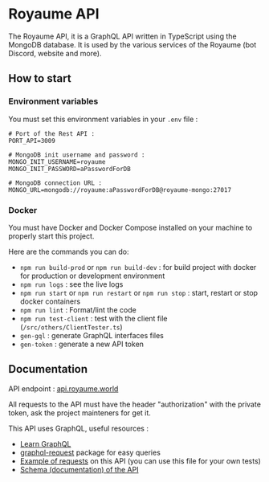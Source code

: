 # Royaume API
The Royaume API, it is a GraphQL API written in TypeScript using the MongoDB database. It is used by the various services of the Royaume (bot Discord, website and more).

## How to start 
### Environment variables
You must set this environment variables in your ``.env`` file :
```
# Port of the Rest API :
PORT_API=3009

# MongoDB init username and password :
MONGO_INIT_USERNAME=royaume
MONGO_INIT_PASSWORD=aPasswordForDB

# MongoDB connection URL :
MONGO_URL=mongodb://royaume:aPasswordForDB@royaume-mongo:27017
```

### Docker
You must have Docker and Docker Compose installed on your machine to properly start this project.

Here are the commands you can do:
- ``npm run build-prod`` or ``npm run build-dev`` : for build project with docker for production or development environment
- ``npm run logs`` : see the live logs
- ``npm run start`` or ``npm run restart`` or ``npm run stop`` : start, restart or stop docker containers 
- ``npm run lint`` : Format/lint the code
- ``npm run test-client`` : test with the client file (``/src/others/ClientTester.ts``)
- ``gen-gql`` : generate GraphQL interfaces files
- ``gen-token`` : generate a new API token

## Documentation 
API endpoint : [api.royaume.world](https://api.royaume.world)

All requests to the API must have the header "authorization" with the private token, ask the project mainteners for get it.

This API uses GraphQL, useful resources :
- [Learn GraphQL](https://graphql.org/learn/)
- [graphql-request](https://www.npmjs.com/package/graphql-request) package for easy queries
- [Example of requests](./src/others/ClientTester.ts) on this API (you can use this file for your own tests)
- [Schema (documentation) of the API](./resources/graphql/Schema.gql)
